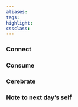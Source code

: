 ```yaml
---
aliases:  
tags:
highlight:  
cssclass:
---
```


### Connect 
### Consume
### Cerebrate
### Note to next day’s self
